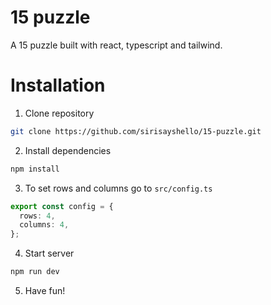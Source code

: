 # 15 puzzle

A 15 puzzle built with react, typescript and tailwind.

# Installation

1. Clone repository

```bash
git clone https://github.com/sirisayshello/15-puzzle.git
```

2. Install dependencies

```bash
npm install
```

3. To set rows and columns go to `src/config.ts`

```ts
export const config = {
  rows: 4,
  columns: 4,
};
```

4. Start server

```bash
npm run dev
```

5. Have fun!
